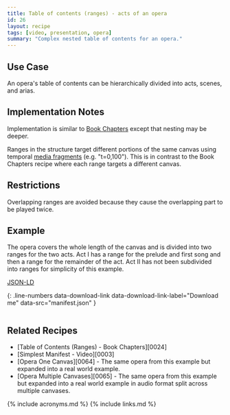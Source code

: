 ```yaml
---
title: Table of contents (ranges) - acts of an opera
id: 26
layout: recipe
tags: [video, presentation, opera]
summary: "Complex nested table of contents for an opera."
---
```



## Use Case

An opera's table of contents can be hierarchically divided into acts, scenes, and arias.

## Implementation Notes

Implementation is similar to [Book Chapters](../0024-toc-book-chapters/index.md) except that nesting may be deeper.

Ranges in the structure target different portions of the same canvas using temporal [media fragments](https://www.w3.org/TR/media-frags/#naming-time) (e.g. "t=0,100").  This is in contrast to the Book Chapters recipe where each range targets a different canvas.

## Restrictions

Overlapping ranges are avoided because they cause the overlapping part to be played twice.

## Example

The opera covers the whole length of the canvas and is divided into two ranges for the two acts.  Act I has a range for the prelude and first song and then a range for the remainder of the act.  Act II has not been subdivided into ranges for simplicity of this example.

[JSON-LD](manifest.json)

{: .line-numbers data-download-link data-download-link-label="Download me" data-src="manifest.json" }
```json
```

## Related Recipes

* [Table of Contents (Ranges) - Book Chapters][0024]
* [Simplest Manifest - Video][0003]
* [Opera One Canvas][0064] - The same opera from this example but expanded into a real world example.
* [Opera Multiple Canvases][0065] - The same opera from this example but expanded into a real world example in audio format split across multiple canvases.


{% include acronyms.md %}
{% include links.md %}


